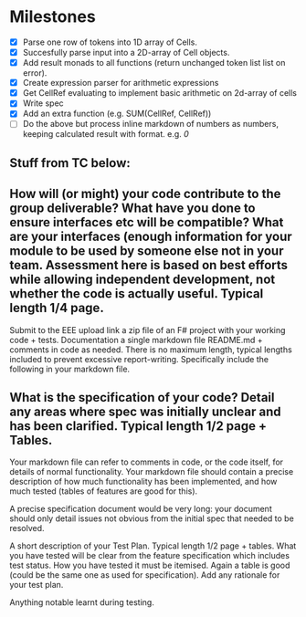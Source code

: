 # Milestones
- [x] Parse one row of tokens into 1D array of Cells.
- [x] Succesfully parse input into a 2D-array of Cell objects.
- [x] Add result monads to all functions (return unchanged token list list on error).
- [x] Create expression parser for arithmetic expressions
- [x] Get CellRef evaluating to implement basic arithmetic on 2d-array of cells
- [x] Write spec
- [x] Add an extra function (e.g. SUM(CellRef, CellRef))
- [ ] Do the above but process inline markdown of numbers as numbers, keeping calculated result with format. e.g. _0_

## Stuff from TC below:


## How will (or might) your code contribute to the group deliverable? What have you done to ensure interfaces etc will be compatible? What are your interfaces (enough information for your module to be used by someone else not in your team. Assessment here is based on best efforts while allowing independent development, not whether the code is actually useful. Typical length 1/4 page.

Submit to the EEE upload link a zip file of an F# project with your working code + tests. Documentation a single markdown file README.md + comments in code as needed. There is no maximum length, typical lengths included to prevent excessive report-writing. Specifically include the following in your markdown file.


## What is the specification of your code? Detail any areas where spec was initially unclear and has been clarified. Typical length 1/2 page + Tables.

Your markdown file can refer to comments in code, or the code itself, for details of normal functionality. Your markdown file should contain a precise description of how much functionality has been implemented, and how much tested (tables of features are good for this).

A precise specification document would be very long: your document should only detail issues not obvious from the initial spec that needed to be resolved.

A short description of your Test Plan. Typical length 1/2 page + tables. What you have tested will be clear from the feature specification which includes test status. How you have tested it must be itemised. Again a table is good (could be the same one as used for specification). Add any rationale for your test plan.

Anything notable learnt during testing.
